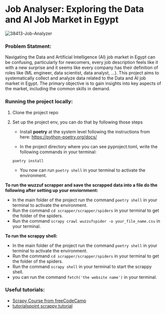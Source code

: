 # Job Analyser: Exploring the Data and AI Job Market in Egypt 
![38413-Job-Analyzer](https://github.com/Aml-Hassan-Abd-El-hamid/-wuzzuf_job_analyser/assets/66205928/ecbf59ae-a813-425d-a6f1-967d69a8d952)

### Problem Statment:

Navigating the Data and Artificial Intelligence (AI) job market in Egypt can be confusing, particularly for newcomers, every job description feels like it with a new surprise and it seems like every company has their definition of roles like (ML engineer, data scientist, data analyst, ...). This project aims to systematically collect and analyze data related to the Data and AI job market in Egypt. The primary objective is to gain insights into key aspects of the market, including the common skills in demand.

### Running the project locally:

1. Clone the project repo

2. Set up the project env, you can do that by following those steps

    * Install **poetry** at the system level following the instructions from here: https://python-poetry.org/docs/

    * In the project directory where you can see pyproject.toml, write the following commands in your terminal:
    ```
    poetry install
    ```
    * You now can run `poetry shell` in your terminal to activate the environment. 

**To run the wuzzuf scrapper and save the scrapped data into a file do the following after setting up your enviornment:**<br>
   * In the main folder of the project run the command `poetry shell` in your terminal to activate the environment.
   * Run the command `cd scrapper/scrapper/spiders` in your terminal to get the folder of the spiders.
   * Run the command `scrapy crawl wuzzufspider -o your_file_name.csv` in your terminal.

**To run the scrappy shell:**
   * In the main folder of the project run the command `poetry shell` in your terminal to activate the environment.
   * Run the command `cd scrapper/scrapper/spiders` in your terminal to get the folder of the spiders.
   * Run the command `scrapy shell` in your terminal to start the scrappy shell.
   * you can run the command `fetch('the website name')` in your terminal.
     
### Useful tutorials:
- [Scrapy Course from freeCodeCamp](https://www.youtube.com/watch?v=mBoX_JCKZTE&t=4599s)
- [tutorialspoint scrappy tutorial](https://www.tutorialspoint.com/scrapy/index.htm)

